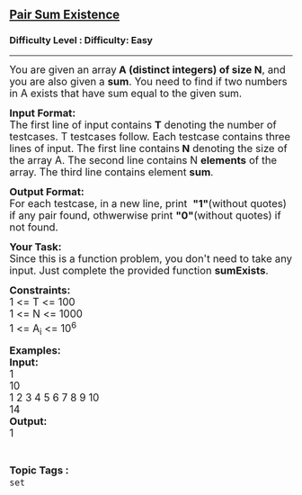 <h2><a href="https://www.geeksforgeeks.org/problems/pair-sum-existence/1?page=1&category=set&difficulty=Easy&sortBy=submissions">Pair Sum Existence</a></h2><h3>Difficulty Level : Difficulty: Easy</h3><hr><div class="problems_problem_content__Xm_eO"><p><span style="font-size:18px">You are given an array<strong> A (distinct integers) of size N</strong>, and you are also given a <strong>sum</strong>. You need to find if two numbers in A exists that have sum equal to the given sum.</span></p>

<p><span style="font-size:18px"><strong>Input Format:</strong><br>
The first line of input contains <strong>T</strong> denoting the number of testcases. T testcases follow. Each testcase contains three lines of input. The first line contains<strong> N</strong> denoting the size of the array A. The second line contains N <strong>elements</strong> of the array. The third line contains element <strong>sum</strong>.</span></p>

<p><span style="font-size:18px"><strong>Output Format:</strong><br>
For each testcase, in a new line, print&nbsp; <strong>"1"</strong>(without quotes) if any pair found, othwerwise print <strong>"0"</strong>(without quotes) if not found.</span></p>

<p><span style="font-size:18px"><strong>Your Task:</strong><br>
Since this is a function problem, you don't need to take any input. Just complete the provided function <strong>sumExists</strong>.</span></p>

<p><span style="font-size:18px"><strong>Constraints:</strong><br>
1 &lt;= T &lt;= 100<br>
1 &lt;= N &lt;= 1000<br>
1 &lt;= A<sub>i</sub> &lt;= 10<sup>6</sup></span></p>

<p><span style="font-size:18px"><strong>Examples:<br>
Input:</strong><br>
1<br>
10<br>
1 2 3 4 5 6 7 8 9 10<br>
14<br>
<strong>Output:</strong><br>
1</span></p>
</div><br><p><span style=font-size:18px><strong>Topic Tags : </strong><br><code>set</code>&nbsp;
